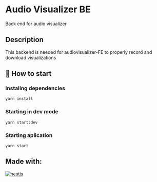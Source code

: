 # Audio Visualizer BE

Back end for audio visualizer

## Description

This backend is needed for audiovisualizer-FE to properly record and download visualizations

## :rocket: How to start

### Instaling dependencies

```
yarn install
```

### Starting in dev mode

```
yarn start:dev
```

### Starting aplication

```
yarn start
```

## Made with:

<a href='https://nestjs.com/' target="_blank"><img alt='nestjs' src='https://img.shields.io/badge/Nest.js-100000?style=for-the-badge&logo=nestjs&logoColor=white&labelColor=FF0000&color=black'/></a>
